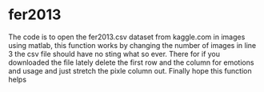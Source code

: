 # fer2013
The code is to open the fer2013.csv dataset from kaggle.com in images using matlab, this function works by changing the number of images in line 3 the csv file should have no sting what so ever. There for if you downloaded the file lately delete the first row and the column for emotions and usage and just stretch the pixle column out. Finally hope this function helps
